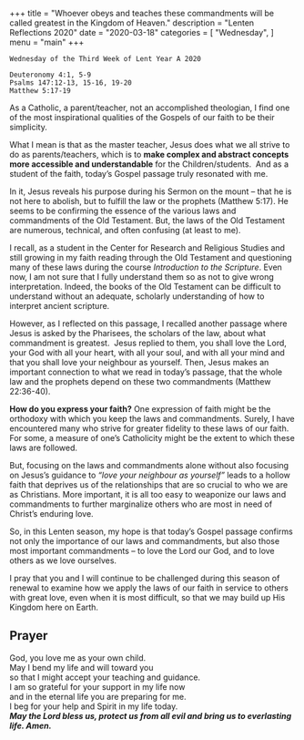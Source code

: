 +++
title = "Whoever obeys and teaches these commandments will be called greatest in the Kingdom of Heaven."
description = "Lenten Reflections 2020"
date = "2020-03-18"
categories = [
    "Wednesday",
]
menu = "main"
+++

```
Wednesday of the Third Week of Lent Year A 2020

Deuteronomy 4:1, 5-9
Psalms 147:12-13, 15-16, 19-20
Matthew 5:17-19
```


As a Catholic, a parent/teacher, not an accomplished theologian, I find one of the most inspirational qualities of the Gospels of our faith to be their simplicity. 

What I mean is that as the master teacher, Jesus does what we all strive to do as parents/teachers, which is to **make complex and abstract concepts more accessible and understandable** for the Children/students.  And as a student of the faith, today’s Gospel passage truly resonated with me.  

In it, Jesus reveals his purpose during his Sermon on the mount – that he is not here to abolish, but to fulfill the law or the prophets (Matthew 5:17). He seems to be confirming the essence of the various laws and commandments of the Old Testament. But, the laws of the Old Testament are numerous, technical, and often confusing (at least to me).  

I recall, as a student in the Center for Research and Religious Studies and still growing in my faith reading through the Old Testament and questioning many of these laws during the course _Introduction to the Scripture_. Even now, I am not sure that I fully understand them so as not to give wrong interpretation. Indeed, the books of the Old Testament can be difficult to understand without an adequate, scholarly understanding of how to interpret ancient scripture.

However, as I reflected on this passage, I recalled another passage where Jesus is asked by the Pharisees, the scholars of the law, about what commandment is greatest.  Jesus replied to them, you shall love the Lord, your God with all your heart, with all your soul, and with all your mind and that you shall love your neighbour as yourself. Then, Jesus makes an important connection to what we read in today’s passage, that the whole law and the prophets depend on these two commandments (Matthew 22:36-40).

**How do you express your faith?** One expression of faith might be the orthodoxy with which you keep the laws and commandments. Surely, I have encountered many who strive for greater fidelity to these laws of our faith. For some, a measure of one’s Catholicity might be the extent to which these laws are followed. 

But, focusing on the laws and commandments alone without also focusing on Jesus’s guidance to _“love your neighbour as yourself”_ leads to a hollow faith that deprives us of the relationships that are so crucial to who we are as Christians. More important, it is all too easy to weaponize our laws and commandments to further marginalize others who are most in need of Christ’s enduring love.

So, in this Lenten season, my hope is that today’s Gospel passage confirms not only the importance of our laws and commandments, but also those most important commandments – to love the Lord our God, and to love others as we love ourselves. 

I pray that you and I will continue to be challenged during this season of renewal to examine how we apply the laws of our faith in service to others with great love, even when it is most difficult, so that we may build up His Kingdom here on Earth.

## Prayer
God, you love me as your own child.  
May I bend my life and will toward you  
so that I might accept your teaching and guidance.  
I am so grateful for your support in my life now  
and in the eternal life you are preparing for me.  
I beg for your help and Spirit in my life today.  
**_May the Lord bless us, protect us from all evil and bring us to everlasting life. Amen._**